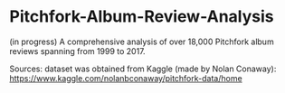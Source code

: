 # Pitchfork-Album-Review-Analysis
(in progress) A comprehensive analysis of over 18,000 Pitchfork album reviews spanning from 1999 to 2017.

Sources: dataset was obtained from Kaggle (made by Nolan Conaway): https://www.kaggle.com/nolanbconaway/pitchfork-data/home 
